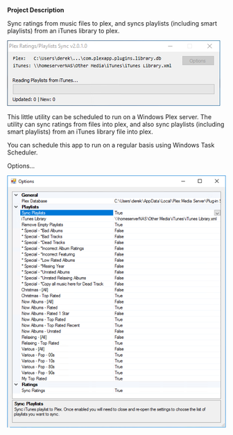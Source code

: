 **Project Description**

Sync ratings from music files to plex, and syncs playlists (including smart playlists) from an iTunes library to plex.

![Screenshot](https://raw.githubusercontent.com/vbtrek/plexratingssync/master/docs/plexratingssync1.png)

This little utility can be scheduled to run on a Windows Plex server. The utility can sync ratings from files into plex, and also sync playlists (including smart playlists) from an iTunes library file into plex.

You can schedule this app to run on a regular basis using Windows Task Scheduler.

Options...

![Options](https://raw.githubusercontent.com/vbtrek/plexratingssync/master/docs/plexratingssync2.png)
